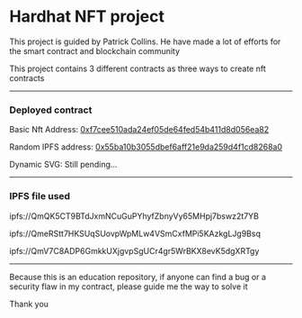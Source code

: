 # Hardhat NFT project

This project is guided by Patrick Collins. He have made a lot of efforts for the smart contract and blockchain community

This project contains 3 different contracts as three ways to create nft contracts

---

### Deployed contract

Basic Nft Address: [0xf7cee510ada24ef05de64fed54b411d8d056ea82](https://goerli.etherscan.io/address/0xf7cee510ada24ef05de64fed54b411d8d056ea82)

Random IPFS address: [0x55ba10b3055dbef6aff21e9da259d4f1cd8268a0](https://goerli.etherscan.io/address/0x55ba10b3055dbef6aff21e9da259d4f1cd8268a0)

Dynamic SVG: Still pending...

---

### IPFS file used

ipfs://QmQK5CT9BTdJxmNCuGuPYhyfZbnyVy65MHpj7bswz2t7YB

ipfs://QmeRStt7HKSUqSUovpWpMLw4VSmCxfMPi5KAzkgLJg9Bsq

ipfs://QmV7C8ADP6GmkkUXjgvpSgUCr4gr5WrBKX8evK5dgXRTgy

---

Because this is an education repository, if anyone can find a bug or a security flaw in my contract, please guide me the way to solve it

Thank you

